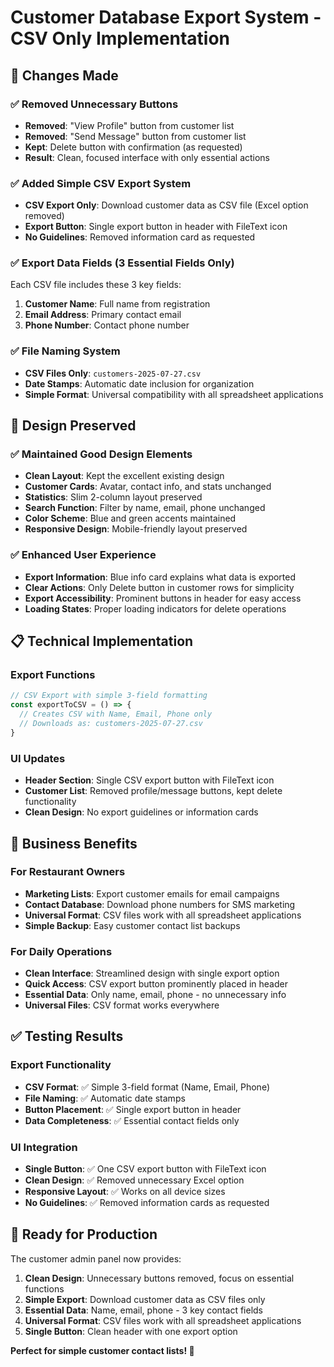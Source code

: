 # Customer Database Export System - CSV Only Implementation

## 🎯 Changes Made

### ✅ Removed Unnecessary Buttons
- **Removed**: "View Profile" button from customer list
- **Removed**: "Send Message" button from customer list  
- **Kept**: Delete button with confirmation (as requested)
- **Result**: Clean, focused interface with only essential actions

### ✅ Added Simple CSV Export System
- **CSV Export Only**: Download customer data as CSV file (Excel option removed)
- **Export Button**: Single export button in header with FileText icon
- **No Guidelines**: Removed information card as requested

### ✅ Export Data Fields (3 Essential Fields Only)
Each CSV file includes these 3 key fields:
1. **Customer Name**: Full name from registration
2. **Email Address**: Primary contact email  
3. **Phone Number**: Contact phone number

### ✅ File Naming System
- **CSV Files Only**: `customers-2025-07-27.csv`
- **Date Stamps**: Automatic date inclusion for organization
- **Simple Format**: Universal compatibility with all spreadsheet applications

## 🎨 Design Preserved

### ✅ Maintained Good Design Elements
- **Clean Layout**: Kept the excellent existing design
- **Customer Cards**: Avatar, contact info, and stats unchanged
- **Statistics**: Slim 2-column layout preserved
- **Search Function**: Filter by name, email, phone unchanged
- **Color Scheme**: Blue and green accents maintained
- **Responsive Design**: Mobile-friendly layout preserved

### ✅ Enhanced User Experience
- **Export Information**: Blue info card explains what data is exported
- **Clear Actions**: Only Delete button in customer rows for simplicity
- **Export Accessibility**: Prominent buttons in header for easy access
- **Loading States**: Proper loading indicators for delete operations

## 📋 Technical Implementation

### Export Functions
```javascript
// CSV Export with simple 3-field formatting
const exportToCSV = () => {
  // Creates CSV with Name, Email, Phone only
  // Downloads as: customers-2025-07-27.csv
}
```

### UI Updates
- **Header Section**: Single CSV export button with FileText icon
- **Customer List**: Removed profile/message buttons, kept delete functionality
- **Clean Design**: No export guidelines or information cards

## 🚀 Business Benefits

### For Restaurant Owners
- **Marketing Lists**: Export customer emails for email campaigns
- **Contact Database**: Download phone numbers for SMS marketing
- **Universal Format**: CSV files work with all spreadsheet applications
- **Simple Backup**: Easy customer contact list backups

### For Daily Operations
- **Clean Interface**: Streamlined design with single export option
- **Quick Access**: CSV export button prominently placed in header
- **Essential Data**: Only name, email, phone - no unnecessary info
- **Universal Files**: CSV format works everywhere

## ✅ Testing Results

### Export Functionality
- **CSV Format**: ✅ Simple 3-field format (Name, Email, Phone)
- **File Naming**: ✅ Automatic date stamps
- **Button Placement**: ✅ Single export button in header
- **Data Completeness**: ✅ Essential contact fields only

### UI Integration
- **Single Button**: ✅ One CSV export button with FileText icon
- **Clean Design**: ✅ Removed unnecessary Excel option
- **Responsive Layout**: ✅ Works on all device sizes
- **No Guidelines**: ✅ Removed information cards as requested

## 🎯 Ready for Production

The customer admin panel now provides:

1. **Clean Design**: Unnecessary buttons removed, focus on essential functions
2. **Simple Export**: Download customer data as CSV files only
3. **Essential Data**: Name, email, phone - 3 key contact fields
4. **Universal Format**: CSV files work with all spreadsheet applications
5. **Single Button**: Clean header with one export option

**Perfect for simple customer contact lists! 🎉**
